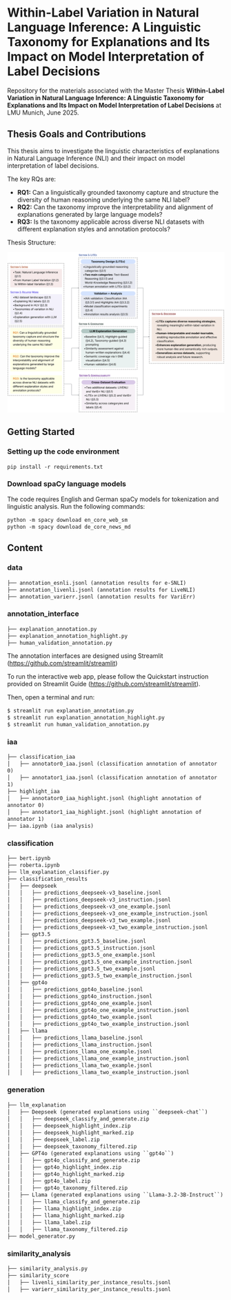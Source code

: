 # Within-Label Variation in Natural Language Inference: A Linguistic Taxonomy for Explanations and Its Impact on Model Interpretation of Label Decisions

Repository for the materials associated with the Master Thesis **Within-Label Variation in Natural Language Inference: A Linguistic Taxonomy for Explanations and Its Impact on Model Interpretation of Label Decisions** at LMU Munich, June 2025.

## Thesis Goals and Contributions
This thesis aims to investigate the linguistic characteristics of explanations in Natural Language Inference (NLI) and their impact on model interpretation of label decisions. 

The key RQs are:
- **RQ1:** Can a linguistically grounded taxonomy capture and structure the diversity of human reasoning underlying the same NLI label?
- **RQ2:** Can the taxonomy improve the interpretability and alignment of explanations generated by large language models?
- **RQ3:** Is the taxonomy applicable across diverse NLI datasets with different explanation styles and annotation protocols?

Thesis Structure:
<p align="center">
  <img src="images/thesis_structure.png" alt="Thesis Structure" width="600"/>
</p>

## Getting Started
### Setting up the code environment
```
pip install -r requirements.txt
```

### Download spaCy language models
The code requires English and German spaCy models for tokenization and linguistic analysis. Run the following commands:
```
python -m spacy download en_core_web_sm
python -m spacy download de_core_news_md
```

## Content
### data
```
├── annotation_esnli.jsonl (annotation results for e-SNLI)
├── annotation_livenli.jsonl (annotation results for LiveNLI)
├── annotation_varierr.jsonl (annotation results for VariErr)
```

### annotation_interface
```
├── explanation_annotation.py
├── explanation_annotation_highlight.py
├── human_validation_annotation.py
```

The annotation interfaces are designed using Streamlit (https://github.com/streamlit/streamlit)

To run the interactive web app, please follow the Quickstart instruction provided on Streamlit Guide (https://github.com/streamlit/streamlit).

Then, open a terminal and run:

```
$ streamlit run explanation_annotation.py
$ streamlit run explanation_annotation_highlight.py
$ streamlit run human_validation_annotation.py
```

### iaa
```
├── classification_iaa
│   ├── annotator0_iaa.jsonl (classification annotation of annotator 0)
│   ├── annotator1_iaa.jsonl (classification annotation of annotator 1)        
├── highlight_iaa
│   ├── annotator0_iaa_highlight.jsonl (highlight annotation of annotator 0)
│   ├── annotator1_iaa_highlight.jsonl (highlight annotation of annotator 1)
├── iaa.ipynb (iaa analysis)  
```

### classification
```
├── bert.ipynb
├── roberta.ipynb
├── llm_explanation_classifier.py
├── classification_results
│   ├── deepseek
│   │   ├── predictions_deepseek-v3_baseline.jsonl 
│   │   ├── predictions_deepseek-v3_instruction.jsonl
│   │   ├── predictions_deepseek-v3_one_example.jsonl
│   │   ├── predictions_deepseek-v3_one_example_instruction.jsonl
│   │   ├── predictions_deepseek-v3_two_example.jsonl
│   │   ├── predictions_deepseek-v3_two_example_instruction.jsonl
│   ├── gpt3.5
│   │   ├── predictions_gpt3.5_baseline.jsonl 
│   │   ├── predictions_gpt3.5_instruction.jsonl
│   │   ├── predictions_gpt3.5_one_example.jsonl
│   │   ├── predictions_gpt3.5_one_example_instruction.jsonl
│   │   ├── predictions_gpt3.5_two_example.jsonl
│   │   ├── predictions_gpt3.5_two_example_instruction.jsonl
│   ├── gpt4o
│   │   ├── predictions_gpt4o_baseline.jsonl 
│   │   ├── predictions_gpt4o_instruction.jsonl
│   │   ├── predictions_gpt4o_one_example.jsonl
│   │   ├── predictions_gpt4o_one_example_instruction.jsonl
│   │   ├── predictions_gpt4o_two_example.jsonl
│   │   ├── predictions_gpt4o_two_example_instruction.jsonl
│   ├── llama
│   │   ├── predictions_llama_baseline.jsonl 
│   │   ├── predictions_llama_instruction.jsonl
│   │   ├── predictions_llama_one_example.jsonl
│   │   ├── predictions_llama_one_example_instruction.jsonl
│   │   ├── predictions_llama_two_example.jsonl
│   │   ├── predictions_llama_two_example_instruction.jsonl
```

### generation
```
├── llm_explanation
│   ├── Deepseek (generated explanations using ``deepseek-chat``)
│   │   ├── deepseek_classify_and_generate.zip
│   │   ├── deepseek_highlight_index.zip
│   │   ├── deepseek_highlight_marked.zip
│   │   ├── deepseek_label.zip
│   │   ├── deepseek_taxonomy_filtered.zip
│   ├── GPT4o (generated explanations using ``gpt4o``)
│   │   ├── gpt4o_classify_and_generate.zip
│   │   ├── gpt4o_highlight_index.zip
│   │   ├── gpt4o_highlight_marked.zip
│   │   ├── gpt4o_label.zip
│   │   ├── gpt4o_taxonomy_filtered.zip
│   ├── Llama (generated explanations using ``Llama-3.2-3B-Instruct``)   
│   │   ├── llama_classify_and_generate.zip
│   │   ├── llama_highlight_index.zip
│   │   ├── llama_highlight_marked.zip
│   │   ├── llama_label.zip
│   │   ├── llama_taxonomy_filtered.zip 
├── model_generator.py
```

### similarity_analysis
```
├── similarity_analysis.py
├── similarity_score
│   ├── livenli_similarity_per_instance_results.jsonl
│   ├── varierr_similarity_per_instance_results.jsonl
```